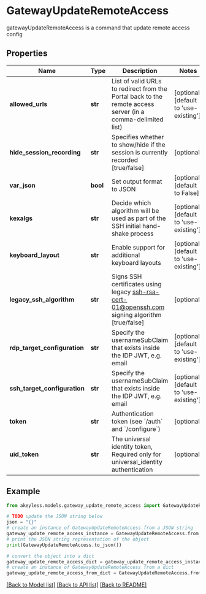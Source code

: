 # GatewayUpdateRemoteAccess

gatewayUpdateRemoteAccess is a command that update remote access config

## Properties

Name | Type | Description | Notes
------------ | ------------- | ------------- | -------------
**allowed_urls** | **str** | List of valid URLs to redirect from the Portal back to the remote access server (in a comma-delimited list) | [optional] [default to 'use-existing']
**hide_session_recording** | **str** | Specifies whether to show/hide if the session is currently recorded [true/false] | [optional] 
**var_json** | **bool** | Set output format to JSON | [optional] [default to False]
**kexalgs** | **str** | Decide which algorithm will be used as part of the SSH initial hand-shake process | [optional] [default to 'use-existing']
**keyboard_layout** | **str** | Enable support for additional keyboard layouts | [optional] [default to 'use-existing']
**legacy_ssh_algorithm** | **str** | Signs SSH certificates using legacy ssh-rsa-cert-01@openssh.com signing algorithm [true/false] | [optional] 
**rdp_target_configuration** | **str** | Specify the usernameSubClaim that exists inside the IDP JWT, e.g. email | [optional] [default to 'use-existing']
**ssh_target_configuration** | **str** | Specify the usernameSubClaim that exists inside the IDP JWT, e.g. email | [optional] [default to 'use-existing']
**token** | **str** | Authentication token (see &#x60;/auth&#x60; and &#x60;/configure&#x60;) | [optional] 
**uid_token** | **str** | The universal identity token, Required only for universal_identity authentication | [optional] 

## Example

```python
from akeyless.models.gateway_update_remote_access import GatewayUpdateRemoteAccess

# TODO update the JSON string below
json = "{}"
# create an instance of GatewayUpdateRemoteAccess from a JSON string
gateway_update_remote_access_instance = GatewayUpdateRemoteAccess.from_json(json)
# print the JSON string representation of the object
print(GatewayUpdateRemoteAccess.to_json())

# convert the object into a dict
gateway_update_remote_access_dict = gateway_update_remote_access_instance.to_dict()
# create an instance of GatewayUpdateRemoteAccess from a dict
gateway_update_remote_access_from_dict = GatewayUpdateRemoteAccess.from_dict(gateway_update_remote_access_dict)
```
[[Back to Model list]](../README.md#documentation-for-models) [[Back to API list]](../README.md#documentation-for-api-endpoints) [[Back to README]](../README.md)



